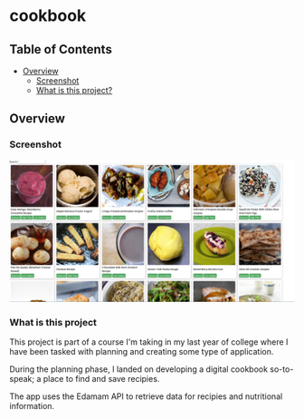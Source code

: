 # cookbook

## Table of Contents

- [Overview](#overview)
    - [Screenshot](#screenshot)
    - [What is this project?](#what-is-this-project)

## Overview

### Screenshot
![](./project_images/basic_homepage_styling.png)

### What is this project

This project is part of a course I'm taking in my last year of college where I have been tasked with planning and creating some type of application.

During the planning phase, I landed on developing a digital cookbook so-to-speak; a place to find and save recipies.

The app uses the Edamam API to retrieve data for recipies and nutritional information.